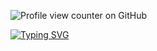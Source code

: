   ![Profile view counter on GitHub](https://komarev.com/ghpvc/?username=sprunkii)



 <a href="https://git.io/typing-svg"><img src="https://readme-typing-svg.demolab.com?font=Fira+Code&pause=1000&color=06232C&center=true&width=435&lines=check+out+my+main+acc;im+super+cool+so+like;green+name+me+pls" alt="Typing SVG" /></a>
